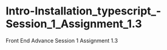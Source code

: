 # Intro-Installation_typescript_-Session_1_Assignment_1.3
Front End Advance Session 1 Assignment 1.3

